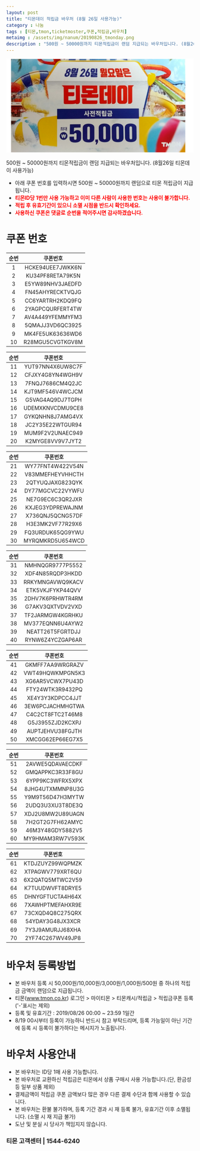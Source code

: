 ```yaml
---
layout: post
title: "티몬데이 적립금 바우처 (8월 26일 사용가능)"
category : 나눔
tags : [티몬,tmon,ticketmoster,쿠폰,적립금,바우처]
metaimg : /assets/img/nanum/20190826_tmonday.png
description : "500원 ~ 50000원까지 티몬적립금이 랜덤 지급되는 바우처입니다. (8월26일 티몬데이 사용가능)"
---
```


![티몬 적립금 바우처 이미지](/assets/img/nanum/20190826_tmonday.png)

500원 ~ 50000원까지 티몬적립금이 랜덤 지급되는 바우처입니다. (8월26일 티몬데이 사용가능)
- 아래 쿠폰 번호를 입력하시면 500원 ~ 50000원까지 랜덤으로 티몬 적립금이 지급됩니다.    
- <b style="color:red">티몬ID당 1번만 사용 가능하고 이미 다른 사람이 사용한 번호는 사용이 불가합니다.</b>    
- <b style="color:red">적립 후 유효기간이 있으니 소멸 시점을 반드시 확인하세요.</b>
- <b style="color:red">사용하신 쿠폰은 댓글로 순번을 적어주시면 감사하겠습니다.</b>

             
# 쿠폰 번호 #

| 순번 | 쿠폰번호 |     
|:----:|:----:|       
|1|HCKE94UEE7JWKK6N|           
|2|KU34PF8RETA79K5N|     
|3|E5YW89NHV3JAEDFD|     
|4|FN45AHYRECKTVQJG|      
|5|CC6YARTRH2KDQ9FQ|      
|6|2YAGPCQURFERT4TW|      
|7|AV4A449YFEMMYFM3|      
|8|5QMAJJ3VD6QC3925|      
|9|MK4FE5UK63636WD6|       
|10|R28MGU5CVGTKGV8M|      


| 순번 | 쿠폰번호 |     
|:----:|:----:|       
|11|YUT97NN4X6UW8C7F|           
|12|CFJXY4G8YN4WGH9V|     
|13|7FNQJ7686CM4Q2JC|     
|14|KJT9MF546V4WCJCM|      
|15|G5VAG4AQ9DJ7TGPH|      
|16|UDEMXKNVCDMU9CE8|      
|17|GYKQNHN8J7AMG4VX|      
|18|JC2Y35E22WTGUR94|      
|19|MUM9F2V2UNAEC949|       
|20|K2MYGE8VV9V7JYT2|     


| 순번 | 쿠폰번호 |     
|:----:|:----:|       
|21|WY77FNT4W422V54N|           
|22|V83MMEFHEYVHHCTH|     
|23|2QTYUQJAXG823QYK|     
|24|DY77MGCVC22VYWFU|      
|25|NE7G9EC6C3QR2JXR|      
|26|KXJEG3YDPREWAJNM|      
|27|X736QNJ5QCNG57DF|      
|28|H3E3MK2VF77R29X6|
|29|FQ3URDUK65QG9YWU|             
|30|MYRQMKRD5U654WCD|     

| 순번 | 쿠폰번호 |     
|:----:|:----:|       
|31|NMHNQGR9777P5552|           
|32|XDF4N85RQDP3HKDD|     
|33|RRKYMNGAVWQ9KACV|     
|34|ETK5VKJFYKP44QVV|      
|35|2DHV7K6PRHWTR4RM|      
|36|G7AKV3QXTVDV2VXD|      
|37|TF2JARMGW4KGRHKU|      
|38|MV377EQNN6U4AYW2|      
|39|NEATT26T5FGRTDJJ|       
|40|RYNW6Z4YCZGAP6AR|       

| 순번 | 쿠폰번호 |     
|:----:|:----:|       
|41|GKMFF7AA9WRGRAZV|           
|42|VWT49HQWKMPGN5K3|     
|43|XG6AR5VCWX7PU43D|     
|44|FTY24WTK3R9432PQ|      
|45|XE4Y3Y3KDPCC4JJT|      
|46|3EW6PCJACHMHGTWA|      
|47|C4C2CT8FTC2T46M8|      
|48|G5J3955ZJD2KCXPJ|      
|49|AUPTJEHVU38FGJTH|       
|50|XMCGG62EP66EG7X5|       

| 순번 | 쿠폰번호 |     
|:----:|:----:|       
|51|2AVWE5QDAVAECDKF|           
|52|GMQAPPKC3R33F8GU|     
|53|6YPP9KC3WFRX5XPX|     
|54|8JHG4UTXMMNP8U3G|      
|55|Y9M9T56D47H3MYTW|      
|56|2UDQ3U3XU3T8DE3Q|      
|57|XDJ2U8MW2U89UAGN|      
|58|7H2GT2G7FH62AMYC|      
|59|46M3Y48GDY5882V5|       
|60|MY9HMAM3RW7V593K|     
 
 
| 순번 | 쿠폰번호 |     
|:----:|:----:|       
|61|KTDJZUYZ99WQPMZK|           
|62|XTPAGWV779XRT6QU|     
|63|6X2QATQ5MTWC2V59|     
|64|K7TUUDWVFT8DRYE5|      
|65|DHNYGFTUCTA4H64X|      
|66|7XAWHPTMEFAHXR9E|      
|67|73CXQD4Q8C275QRX|      
|68|54YDAY3G48JX3XCR|      
|69|7Y3J9AMURJJ68XHA|       
|70|2YF74C267WV49JP8|      

# 바우처 등록방법 #
- 본 바우처 등록 시 50,000원/10,000원/3,000원/1,000원/500원 중 하나의 적립금 금액이 랜덤으로 지급됩니다.
- 티몬(www.tmon.co.kr) 로그인 > 마이티몬 > 티몬캐시/적립금 > 적립금쿠폰 등록 ('-'표시는 제외)
- 등록 및 유효기간 : 2019/08/26 00:00 ~ 23:59 1일간    
- 8/19 00시부터 등록이 가능하니 반드시 참고 부탁드리며, 등록 가능일이 아닌 기간에 등록 시 등록이 불가하다는 메시지가 노출됩니다.

# 바우처 사용안내 #
- 본 바우처는 ID당 1매 사용 가능합니다.
- 본 바우처로 교환하신 적립금은 티몬에서 상품 구매시 사용 가능합니다.(단, 환금성 등 일부 상품 제외)
- 결제금액이 적립금 쿠폰 금액보다 많은 경우 다른 결제 수단과 함께 사용할 수 있습니다.
- 본 바우처는 환불 불가하며, 등록 기간 경과 시 재 등록 불가, 유효기간 이후 소멸됩니다. (소멸 시 재 지급 불가)
- 도난 및 분실 시 당사가 책임지지 않습니다.

### 티몬 고객센터 | 1544-6240 ###
